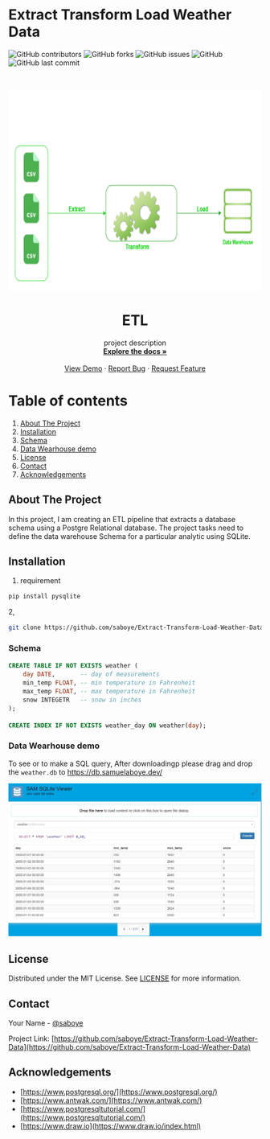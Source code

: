 # Extract Transform Load Weather Data


![GitHub contributors](https://img.shields.io/github/contributors/saboye/Extract-Transform-Load-Weather-Data?color=blue&logo=github&style=for-the-badge)
![GitHub forks](https://img.shields.io/github/forks/saboye/Extract-Transform-Load-Weather-Data?logo=github&style=for-the-badge)
![GitHub issues](https://img.shields.io/github/issues-raw/saboye/Extract-Transform-Load-Weather-Data?style=for-the-badge)
![GitHub](https://img.shields.io/github/license/saboye/Extract-Transform-Load-Weather-Data?style=for-the-badge)
![GitHub last commit](https://img.shields.io/github/last-commit/saboye/Extract-Transform-Load-Weather-Data?style=for-the-badge)


<!-- PROJECT LOGO -->
<br />
<p align="center">
  <a href="https://github.com/saboye/Data-Modeling-with-Postgrese">
    <img src="images/ETL.png" alt="Logo" width="600" height="400">
  </a>

  <h1 align="center">ETL</h1>

  <p align="center">
    project description
    <br />
    <a href="https://github.com/saboye/Data-Modeling-with-Postgres"><strong>Explore the docs »</strong></a>
    <br />
    <br />
    <a href="https://github.com/saboye/Data-Modeling-with-Postgres">View Demo</a>
    ·
    <a href="https://github.com/saboye/Data-Modeling-with-Postgres/issues">Report Bug</a>
    ·
    <a href="https://github.com/saboye/Data-Modeling-with-Postgres/issues">Request Feature</a>
  </p>
</p>

# Table of contents
1. [About The Project](#About_The_Project)
2. [Installation](#Installation)
3. [Schema](#Schema)
4. [Data Wearhouse demo](#Data_Wearhouse_demo)
5. [License](#License)
6. [Contact]("#Contact")
7. [Acknowledgements](#Acknowledgements)


<!-- ABOUT THE PROJECT -->
## About The Project <a name="About_The_Project"></a>

In this project, I am creating an ETL pipeline that extracts a database schema using a Postgre Relational database.  The project tasks need to define the data warehouse Schema for a particular analytic using SQLite. 


## Installation <a name="Installation"></a>
1. requirement  
```py
pip install pysqlite
```
2, 
```sh
git clone https://github.com/saboye/Extract-Transform-Load-Weather-Data.git

```
### Schema <a name="Schema"></a>
```sql
CREATE TABLE IF NOT EXISTS weather (
    day DATE,	    -- day of measurements
    min_temp FLOAT, -- min temperature in Fahrenheit
    max_temp FLOAT, -- max temperature in Fahrenheit
    snow INTEGETR   -- snow in inches
);

CREATE INDEX IF NOT EXISTS weather_day ON weather(day);
```

### Data Wearhouse demo<a name="Data_Wearhouse_demo"></a>

To see or to make a SQL query, After downloadingp please drag and drop the `weather.db` to https://db.samuelaboye.dev/

![](images/Sample_SQL.jpg)

<!-- LICENSE -->
## License <a name="License"></a>

Distributed under the MIT License. See [LICENSE](https://github.com/saboye/Extract-Transform-Load-Weather-Data/blob/master/LICENSE.txt) for more information.

<!-- CONTACT -->
## Contact <a name="Contact"></a>

Your Name - [@saboye](https://twitter.com/saboye1) 

Project Link: [https://github.com/saboye/Extract-Transform-Load-Weather-Data](https://github.com/saboye/Extract-Transform-Load-Weather-Data)



<!-- ACKNOWLEDGEMENTS -->
## Acknowledgements <a name="Acknowledgements"></a>

* [https://www.postgresql.org/](https://www.postgresql.org/)
* [https://www.antwak.com/](https://www.antwak.com/)
* [https://www.postgresqltutorial.com/](https://www.postgresqltutorial.com/)
* [https://www.draw.io](https://www.draw.io/index.html)

